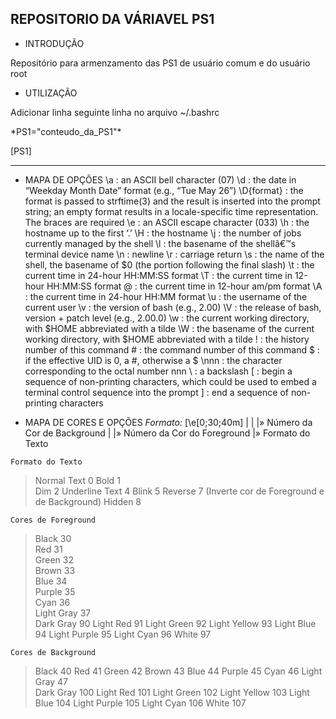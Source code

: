 ## **REPOSITORIO DA VÁRIAVEL PS1**

* INTRODUÇÃO

Repositório para armenzamento das PS1 de usuário comum e do usuário root

* UTILIZAÇÃO

<p> Adicionar linha seguinte linha no arquivo ~/.bashrc</p>
*PS1="conteudo_da_PS1"*

[PS1]

---
* MAPA DE OPÇÕES
 \a : an ASCII bell character (07)
 \d : the date in “Weekday Month Date” format (e.g., “Tue May 26”)
 \D{format} : the format is passed to strftime(3) and the result is inserted into the prompt string; an empty format results in a locale-specific time representation. The braces are required
 \e : an ASCII escape character (033)
 \h : the hostname up to the first ‘.’
 \H : the hostname
 \j : the number of jobs currently managed by the shell
 \l : the basename of the shellâ€™s terminal device name
 \n : newline
 \r : carriage return
 \s : the name of the shell, the basename of $0 (the portion following the final slash)
 \t : the current time in 24-hour HH:MM:SS format
 \T : the current time in 12-hour HH:MM:SS format
 \@ : the current time in 12-hour am/pm format
 \A : the current time in 24-hour HH:MM format
 \u : the username of the current user
 \v : the version of bash (e.g., 2.00)
 \V : the release of bash, version + patch level (e.g., 2.00.0)
 \w : the current working directory, with $HOME abbreviated with a tilde
 \W : the basename of the current working directory, with $HOME abbreviated with a tilde
 \! : the history number of this command
 \# : the command number of this command
 \$ : if the effective UID is 0, a #, otherwise a $
 \nnn : the character corresponding to the octal number nnn
 \\ : a backslash
 \[ : begin a sequence of non-printing characters, which could be used to embed a terminal control sequence into the prompt
 \] : end a sequence of non-printing characters

* MAPA DE CORES E OPÇÕES
*Formato:* \[\e[0;30;40m\]
		  	    |  |  |» Número da Cor de Background
                |  |» Número da Cor do Foreground
                |» Formato do Texto 

`Formato do Texto`
> Normal Text		0
> Bold				1	
> Dim				2
> Underline Text	4
> Blink				5
> Reverse			7 (Inverte cor de Foreground e de Background)
> Hidden			8 

`Cores de Foreground`
> Black       	 30     
> Red         	 31     
> Green       	 32     
> Brown       	 33     
> Blue        	 34     
> Purple      	 35     
> Cyan        	 36     
> Light Gray  	 37     
> Dark Gray	  	 90
> Light Red   	 91
> Light Green 	 92
> Light Yellow 	 93
> Light Blue 	 94
> Light Purple 	 95
> Light Cyan	 96
> White			 97

`Cores de Background`
> Black			 40
> Red			 41
> Green			 42
> Brown			 43
> Blue			 44
> Purple		 45
> Cyan			 46
> Light Gray  	 47     
> Dark Gray	  	 100
> Light Red   	 101
> Light Green 	 102
> Light Yellow 	 103
> Light Blue 	 104
> Light Purple 	 105
> Light Cyan	 106
> White			 107
